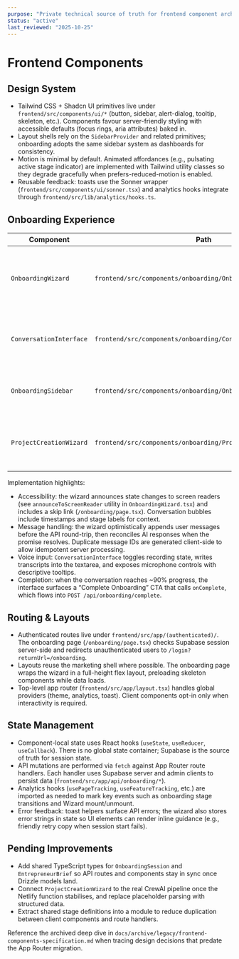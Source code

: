 ```yaml
---
purpose: "Private technical source of truth for frontend component architecture"
status: "active"
last_reviewed: "2025-10-25"
---
```


# Frontend Components

## Design System

- Tailwind CSS + Shadcn UI primitives live under `frontend/src/components/ui/*` (button, sidebar, alert-dialog, tooltip, skeleton, etc.). Components favour server-friendly styling with accessible defaults (focus rings, aria attributes) baked in.
- Layout shells rely on the `SidebarProvider` and related primitives; onboarding adopts the same sidebar system as dashboards for consistency.
- Motion is minimal by default. Animated affordances (e.g., pulsating active stage indicator) are implemented with Tailwind utility classes so they degrade gracefully when prefers-reduced-motion is enabled.
- Reusable feedback: toasts use the Sonner wrapper (`frontend/src/components/ui/sonner.tsx`) and analytics hooks integrate through `frontend/src/lib/analytics/hooks.ts`.

## Onboarding Experience

| Component | Path | Responsibilities |
| --- | --- | --- |
| `OnboardingWizard` | `frontend/src/components/onboarding/OnboardingWizard.tsx` | Boots Supabase-authenticated sessions, initialises stage metadata, handles optimistic message pushes, and exposes completion + exit flows. |
| `ConversationInterface` | `frontend/src/components/onboarding/ConversationInterface.tsx` | Renders the timeline, manages voice input via `webkitSpeechRecognition`, auto-scrolls, and wraps follow-up prompts + validation feedback. |
| `OnboardingSidebar` | `frontend/src/components/onboarding/OnboardingSidebar.tsx` | Presents stage progress, agent persona card, and exit controls using the shared sidebar primitives. |
| `ProjectCreationWizard` | `frontend/src/components/onboarding/ProjectCreationWizard.tsx` | Post-onboarding project setup. It calls the Netlify CrewAI endpoint when available and falls back to enhanced mock insights. |

Implementation highlights:
- Accessibility: the wizard announces state changes to screen readers (see `announceToScreenReader` utility in `OnboardingWizard.tsx`) and includes a skip link (`/onboarding/page.tsx`). Conversation bubbles include timestamps and stage labels for context.
- Message handling: the wizard optimistically appends user messages before the API round-trip, then reconciles AI responses when the promise resolves. Duplicate message IDs are generated client-side to allow idempotent server processing.
- Voice input: `ConversationInterface` toggles recording state, writes transcripts into the textarea, and exposes microphone controls with descriptive tooltips.
- Completion: when the conversation reaches ~90% progress, the interface surfaces a “Complete Onboarding” CTA that calls `onComplete`, which flows into `POST /api/onboarding/complete`.

## Routing & Layouts

- Authenticated routes live under `frontend/src/app/(authenticated)/`. The onboarding page (`/onboarding/page.tsx`) checks Supabase session server-side and redirects unauthenticated users to `/login?returnUrl=/onboarding`.
- Layouts reuse the marketing shell where possible. The onboarding page wraps the wizard in a full-height flex layout, preloading skeleton components while data loads.
- Top-level app router (`frontend/src/app/layout.tsx`) handles global providers (theme, analytics, toast). Client components opt-in only when interactivity is required.

## State Management

- Component-local state uses React hooks (`useState`, `useReducer`, `useCallback`). There is no global state container; Supabase is the source of truth for session state.
- API mutations are performed via `fetch` against App Router route handlers. Each handler uses Supabase server and admin clients to persist data (`frontend/src/app/api/onboarding/*`).
- Analytics hooks (`usePageTracking`, `useFeatureTracking`, etc.) are imported as needed to mark key events such as onboarding stage transitions and Wizard mount/unmount.
- Error feedback: toast helpers surface API errors; the wizard also stores error strings in state so UI elements can render inline guidance (e.g., friendly retry copy when session start fails).

## Pending Improvements

- Add shared TypeScript types for `OnboardingSession` and `EntrepreneurBrief` so API routes and components stay in sync once Drizzle models land.
- Connect `ProjectCreationWizard` to the real CrewAI pipeline once the Netlify function stabilises, and replace placeholder parsing with structured data.
- Extract shared stage definitions into a module to reduce duplication between client components and route handlers.

Reference the archived deep dive in `docs/archive/legacy/frontend-components-specification.md` when tracing design decisions that predate the App Router migration.
